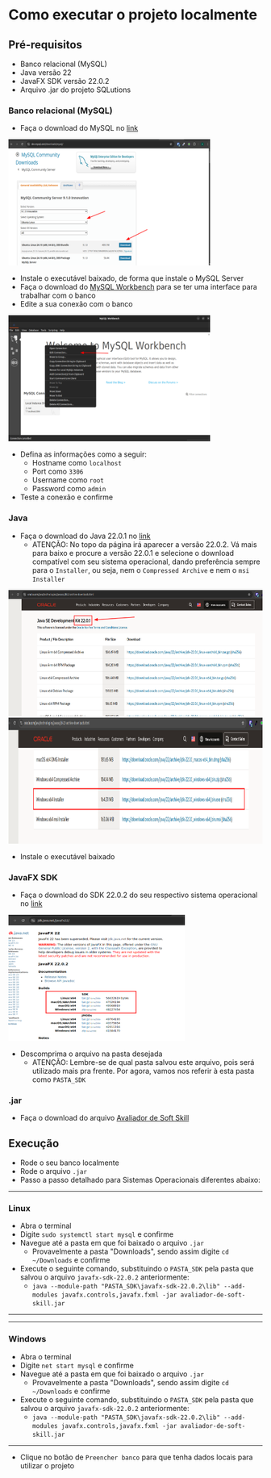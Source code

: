 # Como executar o projeto localmente

## Pré-requisitos
- Banco relacional (MySQL)
- Java versão 22
- JavaFX SDK versão 22.0.2
- Arquivo .jar do projeto SQLutions

### Banco relacional (MySQL)
- Faça o download do MySQL no [link](https://dev.mysql.com/downloads/mysql/)

<img src="../../assets/images/mySqlPage.png" alt="Site mySQL" width="400" height="250">

- Instale o executável baixado, de forma que instale o MySQL Server
- Faça o download do [MySQL Workbench](https://dev.mysql.com/downloads/workbench/) para se ter uma interface para trabalhar com o banco
- Edite a sua conexão com o banco

<img src="../../assets/images/editDBConnection.png" alt="Edição conexão" width="400" height="250">

- Defina as informações como a seguir:
    - Hostname como `localhost`
    - Port como `3306`
    - Username como `root`
    - Password como `admin`
- Teste a conexão e confirme

### Java
- Faça o download do Java 22.0.1 no [link](https://www.oracle.com/java/technologies/javase/jdk22-archive-downloads.html)
    - ATENÇÃO: No topo da página irá aparecer a versão 22.0.2. Vá mais para baixo e procure a versão 22.0.1 e selecione o download compatível com seu sistema operacional, dando preferência sempre para o `Installer`, ou seja, nem o `Compressed Archive` e nem o `msi Installer`
  
<img src="../../assets/images/javaVersion.png" alt="Versão do java" width="550" height="250">
<img src="../../assets/images/fileType.png" alt="Tipo do arquivo" width="850" height="250">

- Instale o executável baixado

### JavaFX SDK
- Faça o download do SDK 22.0.2 do seu respectivo sistema operacional no [link](https://jdk.java.net/javafx22/)
  
<img src="../../assets/images/javafxSDK.png" alt="Javafx sdk" width="350" height="250">

- Descomprima o arquivo na pasta desejada
    - ATENÇÃO: Lembre-se de qual pasta salvou este arquivo, pois será utilizado mais pra frente. Por agora, vamos nos referir à esta pasta como `PASTA_SDK`

### .jar
- Faça o download do arquivo [Avaliador de Soft Skill](https://drive.google.com/file/d/1Zh-dQstVjuzCZAYFwv7ya4SyzmyYCG5L/view?usp=sharing)

## Execução

- Rode o seu banco localmente
- Rode o arquivo `.jar`
- Passo a passo detalhado para Sistemas Operacionais diferentes abaixo:

---
### Linux
- Abra o terminal
- Digite `sudo systemctl start mysql` e confirme
- Navegue até a pasta em que foi baixado o arquivo `.jar`
    - Provavelmente a pasta "Downloads", sendo assim digite `cd ~/Downloads` e confirme
- Execute o seguinte comando, substituindo o `PASTA_SDK` pela pasta que salvou o arquivo `javafx-sdk-22.0.2` anteriormente:
    - `java --module-path "PASTA_SDK\javafx-sdk-22.0.2\lib" --add-modules javafx.controls,javafx.fxml -jar avaliador-de-soft-skill.jar`
---

---
### Windows
- Abra o terminal
- Digite `net start mysql` e confirme
- Navegue até a pasta em que foi baixado o arquivo `.jar`
  - Provavelmente a pasta "Downloads", sendo assim digite `cd ~/Downloads` e confirme
- Execute o seguinte comando, substituindo o `PASTA_SDK` pela pasta que salvou o arquivo `javafx-sdk-22.0.2` anteriormente:
  - `java --module-path "PASTA_SDK\javafx-sdk-22.0.2\lib" --add-modules javafx.controls,javafx.fxml -jar avaliador-de-soft-skill.jar`
---

- Clique no botão de `Preencher banco` para que tenha dados locais para utilizar o projeto
